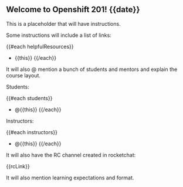 ## Welcome to Openshift 201! {{date}}

This is a placeholder that will have instructions.

Some instructions will include a list of links:

{{#each helpfulResources}}
  - {{this}}
{{/each}}

It will also @ mention a bunch of students and mentors and explain the course layout.

Students:

{{#each students}}
  - @{{this}}
{{/each}}

Instructors:

{{#each instructors}}
  - @{{this}}
{{/each}}

It will also have the RC channel created in rocketchat:

{{rcLink}}

It will also mention learning expectations and format.

